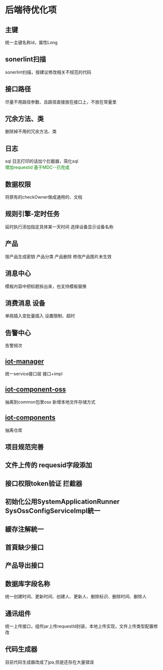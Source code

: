 # **后端待优化项**

## **主键**
统一主键名称id，属性Long

## **sonerlint扫描**
sonerlint扫描，按建议修改相关不规范的代码

## **接口路径**
尽量不用路径参数、且路径直接放在接口上，不放在常量里

## **冗余方法、类**
删除掉不用的冗余方法、类

## **日志**
sql 日志打印的话加个拦截器，简化sql  
<font color=#008000>增加requestid 基于MDC--已完成</font>

## **数据权限**
将原有的checkOwner做成通用的、文档

## **规则引擎-定时任务**
延时执行添加指定具体某一天时间
选择设备显示设备名称

## **产品**
按产品生成密钥
产品分类
产品删除
修改产品图片未生效

## **消息中心**
模板内容中把标题拆出来，也支持模板替换

## **消费消息 设备**
单挑插入变批量插入 设置限制、超时

## **告警中心**
告警频次

## **[iot-manager](iot-module%2Fiot-manager)**
统一service接口层 接口+impl

## **[iot-component-oss](iot-components%2Fiot-component-oss)**
抽离到common包里oss
新增本地文件存储方式

## **[iot-components](iot-components)**
抽离仓库

## **项目规范完善**


## **文件上传的 requesid字段添加**

## **接口权限token验证 拦截器**

## **初始化公用SystemApplicationRunner SysOssConfigServiceImpl統一**

## **緩存注解統一**

## **首頁缺少接口**

## **产品导出接口**

## **数据库字段名称**
统一创建时间、更新时间、创建人、更新人、删除标识、删除时间、删除人

## **通讯组件**
统一上传接口，组件jar上传requestId封装，本地上传实现，文件上传类型配置修改

## **代码生成器**
目前代码生成器改成了jpa,但是还存在大量错误
